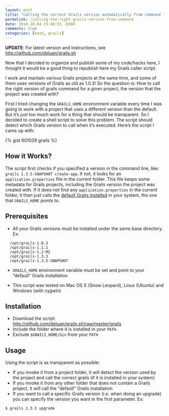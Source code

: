 ```yaml
---
layout: post
title: "Calling the correct Grails version automatically from command line"
permalink: /calling-the-right-grails-version-from-command
date: 2010-10-04 23:48:53 -0500
comments: true
categories: [bash, grails]
---
```


**UPDATE**: For latest version and instructions, see http://github.com/deluan/grails.sh

Now that I decided to organize and publish some of my code/hacks here, I thought
it would be a good thing to republish here my Grails caller script.

I work and mantain various Grails projects at the same time, and some of them
uses versions of Grails as old as 1.0.3! So the question is: How to call the
right version of grails command for a given project, the version that the
project was created with?
<!-- more -->

First I tried changing the `GRAILS_HOME` environment variable every time I was
going to work with a project that uses a different version than the default.
But it’s just too much work for a thing that should be transparent. So I decided
to create a shell script to solve this problem. The script should detect which
Grails version to call when it’s executed. Here’s the script I came up with:

{% gist 601039 grails %}

## How it Works?

The script first checks if you specified a version in the command line,
like: `grails 1.3.5-SNAPSHOT create-app`. If not, it looks for an
`application.properties` file in the current folder. This file keeps some
metadata for Grails projects, including the Grails version the project was
created with. If it does not find any `application.properties` in the current
folder, it then just calls the
[default Grails installed](http://grails.org/Installation) in your system,
the one that `GRAILS_HOME` points to.

## Prerequisites

* All your Grails versions must be installed under the same base directory. Ex:

```
  /opt/grails-1.0.3
  /opt/grails-1.1.1
  /opt/grails-1.2-M2
  /opt/grails-1.3.3
  /opt/grails-1.3.5-SNAPSHOT
```

* `GRAILS_HOME` environment variable must be set and point to your “default”
  Grails installation

* This script was tested on Mac OS X (Snow Leopard), Linux (Ubuntu) and
  Windows (with cygwin)

## Installation

* Download the script: http://github.com/deluan/grails.sh/raw/master/grails
* Include the folder where it is installed in your `PATH`.
* Exclude `$GRAILS_HOME/bin` from your `PATH`

## Usage

Using the script is as transparent as possible:

* If you invoke it from a project folder, it will detect the version used by
  the project and call the correct grails (if it is installed in your system)
* If you invoke it from any other folder that does not contain a Grails project,
  it will call the “default” Grails installation
* If you want to call a specific Grails version (i.e. when doing an upgrade) you
  can specify the version you want in the first parameter. Ex:
```
$ grails 1.3.3 upgrade
```

